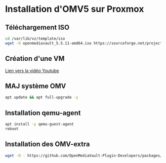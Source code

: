 # Installation d'OMV5 sur Proxmox



## Téléchargement ISO

````bash
cd /var/lib/vz/template/iso
wget -O openmediavault_5.5.11-amd64.iso https://sourceforge.net/projects/openmediavault/files/5.5.11/openmediavault_5.5.11-amd64.iso/download
````



## Création d'une VM

[Lien vers la vidéo Youtube](https://youtu.be/4BBNEMUPaBo)



## MAJ système OMV

```bash
apt update && apt full-upgrade -y
```



## Installation qemu-agent

```bash
apt install -y qemu-guest-agent
reboot
```



## Installation des OMV-extra

```bash
wget -O - https://github.com/OpenMediaVault-Plugin-Developers/packages/raw/master/install | bash
```

